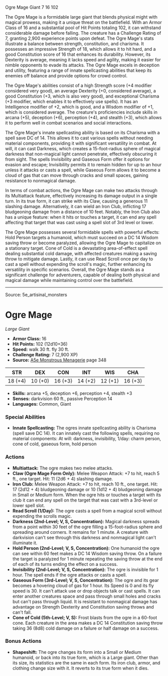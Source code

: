 <MonsterName/>Ogre Mage</MonsterName>
<CreatureType/>Giant</CreatureType>
<CR/>7</CR>
<AC/>16</AC>
<HP/>102</HP>
<summary>The Ogre Mage is a formidable large giant that blends physical might with magical prowess, making it a unique threat on the battlefield. With an Armor Class of 16 and a substantial pool of Hit Points totaling 102, it can withstand considerable damage before falling. The creature has a Challenge Rating of 7, granting 2,900 experience points upon defeat. The Ogre Mage's stats illustrate a balance between strength, constitution, and charisma. It possesses an impressive Strength of 18, which allows it to hit hard, and a good Constitution score of 16 that enhances its durability. However, its Dexterity is average, meaning it lacks speed and agility, making it easier for nimble opponents to evade its attacks. The Ogre Mage excels in deception and utility, featuring a range of innate spellcasting abilities that keep its enemies off balance and provide options for crowd control.</summary>

<detail>

The Ogre Mage's abilities consist of a high Strength score (+4 modifier considered very good), an average Dexterity (+0, considered average), a good Constitution (+3, which is also very good), and exceptional Charisma (+3 modifier, which enables it to effectively use spells). It has an Intelligence modifier of +2, which is good, and a Wisdom modifier of +1, which is considered average. The creature's proficiencies include skills in arcana (+5), deception (+6), perception (+4), and stealth (+3), which allows it to perform well in combat scenarios and social interactions.

The Ogre Mage's innate spellcasting ability is based on its Charisma with a spell save DC of 14. This allows it to cast various spells without needing material components, providing it with significant versatility in combat. At will, it can cast Darkness, which creates a 15-foot-radius sphere of magical darkness that non-magical light cannot penetrate, effectively obscuring it from sight. The spells Invisibility and Gaseous Form offer it options for evasion and escape; Invisibility permits it to remain hidden for up to an hour unless it attacks or casts a spell, while Gaseous Form allows it to become a cloud of gas that can move through cracks and small spaces, gaining resistance to nonmagical damage.

In terms of combat actions, the Ogre Mage can make two attacks through its Multiattack feature, effectively increasing its damage output in a single turn. In its true form, it can strike with its Claw, causing a generous 11 slashing damage. Alternatively, it can wield an Iron Club, inflicting 17 bludgeoning damage from a distance of 10 feet. Notably, the Iron Club also has a unique feature: when it hits or touches a target, it can end any spell affecting that target that was cast using a spell slot of 3rd level or lower.

The Ogre Mage possesses several formidable spells with powerful effects: Hold Person targets a humanoid, which must succeed on a DC 14 Wisdom saving throw or become paralyzed, allowing the Ogre Mage to capitalize on a stationary target. Cone of Cold is a devastating area-of-effect spell dealing substantial cold damage, with affected creatures making a saving throw to mitigate damage. Lastly, it can use Read Scroll once per day to cast a spell without expending the scroll's magic, further enhancing its versatility in specific scenarios. Overall, the Ogre Mage stands as a significant challenge for adventurers, capable of dealing both physical and magical damage while maintaining control over the battlefield.</detail>



---

Source: 5e_artisinal_monsters

# Ogre Mage

*Large* *Giant*

- **Armor Class:** 16
- **Hit Points:** 102 (12d10+36)
- **Speed:** walk 30 ft. fly 30 ft.
- **Challenge Rating:** 7 (2,900 XP)
- **Source:** [A5e Monstrous Menagerie](https://enpublishingrpg.com/products/level-up-monstrous-menagerie-a5e) page 348

| STR | DEX | CON | INT | WIS | CHA |
| --- | --- | --- | --- | --- | --- |
| 18 (+4) | 10 (+0) | 16 (+3) | 14 (+2) | 12 (+1) | 16 (+3) |

- **Skills:** arcana +5, deception +6, perception +4, stealth +3
- **Senses:** darkvision 60 ft., passive Perception 14
- **Languages:** Common, Giant

### Special Abilities

- **Innate Spellcasting:** The ogres innate spellcasting ability is Charisma (spell save DC 14). It can innately cast the following spells, requiring no material components: At will: darkness, invisibility, 1/day: charm person, cone of cold, gaseous form, hold person

### Actions

- **Multiattack:** The ogre makes two melee attacks.
- **Claw (Ogre Mage Form Only):** Melee Weapon Attack: +7 to hit, reach 5 ft., one target. Hit: 11 (2d6 + 4) slashing damage.
- **Iron Club:** Melee Weapon Attack: +7 to hit, reach 10 ft., one target. Hit: 17 (2d12 + 4) bludgeoning damage  or 10 (1d12 + 4) bludgeoning damage in Small or Medium form. When the ogre hits or touches a target with its club  it can end any spell on the target that was cast with a 3rd-level or lower spell slot.
- **Read Scroll (1/Day):** The ogre casts a spell from a magical scroll without expending the scrolls magic.
- **Darkness (2nd-Level; V, S, Concentration):** Magical darkness spreads from a point within 30 feet of the ogre  filling a 15-foot-radius sphere and spreading around corners. It remains for 1 minute. A creature with darkvision can't see through this darkness  and nonmagical light can't illuminate it.
- **Hold Person (2nd-Level; V, S, Concentration):** One humanoid the ogre can see within 60 feet makes a DC 14 Wisdom saving throw. On a failure  the target is paralyzed for 1 minute  repeating the saving throw at the end of each of its turns  ending the effect on a success.
- **Invisibility (2nd-Level; V, S, Concentration):** The ogre is invisible for 1 hour. The spell ends if the ogre attacks or casts a spell.
- **Gaseous Form (3rd-Level; V, S, Concentration):** The ogre and its gear becomes a hovering cloud of gas for 1 hour. Its Speed is 0  and its fly speed is 30. It can't attack  use or drop objects  talk  or cast spells. It can enter another creatures space and pass through small holes and cracks but can't pass through liquid. It is resistant to nonmagical damage  has advantage on Strength  Dexterity and Constitution saving throws  and can't fall.
- **Cone of Cold (5th-Level; V, S):** Frost blasts from the ogre in a 60-foot cone. Each creature in the area makes a DC 14 Constitution saving throw  taking 36 (8d8) cold damage on a failure or half damage on a success.

### Bonus Actions

- **Shapeshift:** The ogre changes its form into a Small or Medium humanoid, or back into its true form, which is a Large giant. Other than its size, its statistics are the same in each form. Its iron club, armor, and clothing change size with it. It reverts to its true form when it dies.




